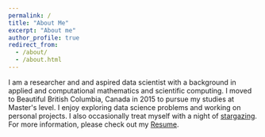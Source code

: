 ```yaml
---
permalink: /
title: "About Me"
excerpt: "About me"
author_profile: true
redirect_from: 
  - /about/
  - /about.html
---
```


I am a researcher and and aspired data scientist with a background in applied and computational mathematics and scientific computing. I moved to Beautiful British Columbia, Canada in 2015 to pursue my studies at Master's level. I enjoy exploring data science problems and working on personal projects. I also occasionally treat myself with a night of  [stargazing](https://en.wikiversity.org/wiki/Stargazing). For more information, please check out my [Resume](https://mirleo.github.io/files/Saeed_Mirazimi_Resume.pdf).
